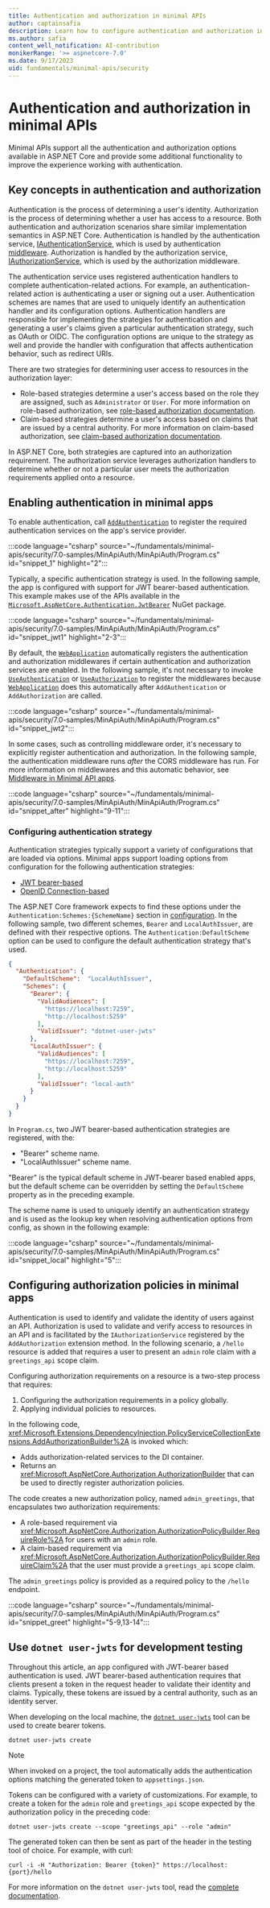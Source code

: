 ```yaml
---
title: Authentication and authorization in minimal APIs
author: captainsafia
description: Learn how to configure authentication and authorization in minimal API apps
ms.author: safia
content_well_notification: AI-contribution
monikerRange: '>= aspnetcore-7.0'
ms.date: 9/17/2023
uid: fundamentals/minimal-apis/security
---
```


# Authentication and authorization in minimal APIs

Minimal APIs support all the authentication and authorization options available in ASP.NET Core and provide some additional functionality to improve the experience working with authentication.

## Key concepts in authentication and authorization

Authentication is the process of determining a user's identity. Authorization is the process of determining whether a user has access to a resource. Both authentication and authorization scenarios share similar implementation semantics in ASP.NET Core. Authentication is handled by the authentication service, [IAuthenticationService](/dotnet/api/microsoft.aspnetcore.authentication.iauthenticationservice), which is used by authentication [middleware](/aspnet/core/fundamentals/middleware). Authorization is handled by the authorization service, [IAuthorizationService](/dotnet/api/microsoft.aspnetcore.authorization.iauthorizationservice), which is used by the authorization middleware.

The authentication service uses registered authentication handlers to complete authentication-related actions. For example, an authentication-related action is authenticating a user or signing out a user. Authentication schemes are names that are used to uniquely identify an authentication handler and its configuration options. Authentication handlers are responsible for implementing the strategies for authentication and generating a user's claims given a particular authentication strategy, such as OAuth or OIDC. The configuration options are unique to the strategy as well and provide the handler with configuration that affects authentication behavior, such as redirect URIs.

There are two strategies for determining user access to resources in the authorization layer:

* Role-based strategies determine a user's access based on the role they are assigned, such as `Administrator` or `User`. For more information on role-based authorization, see [role-based authorization documentation](/aspnet/core/security/authorization/roles).
* Claim-based strategies determine a user's access based on claims that are issued by a central authority. For more information on claim-based authorization, see [claim-based authorization documentation](/aspnet/core/security/authorization/claims).

In ASP.NET Core, both strategies are captured into an authorization requirement. The authorization service leverages authorization handlers to determine whether or not a particular user meets the authorization requirements applied onto a resource. 

## Enabling authentication in minimal apps

To enable authentication, call [`AddAuthentication`](/dotnet/api/microsoft.extensions.dependencyinjection.authenticationservicecollectionextensions.addauthentication) to register the required authentication services on the app's service provider.

:::code language="csharp" source="~/fundamentals/minimal-apis/security/7.0-samples/MinApiAuth/MinApiAuth/Program.cs" id="snippet_1" highlight="2":::

Typically, a specific authentication strategy is used. In the following sample, the app is configured with support for JWT bearer-based authentication. This example makes use of the APIs available in the [`Microsoft.AspNetCore.Authentication.JwtBearer`](https://www.nuget.org/packages/Microsoft.AspNetCore.Authentication.JwtBearer) NuGet package.

:::code language="csharp" source="~/fundamentals/minimal-apis/security/7.0-samples/MinApiAuth/MinApiAuth/Program.cs" id="snippet_jwt1" highlight="2-3":::

By default, the [`WebApplication`](/dotnet/api/microsoft.aspnetcore.builder.webapplication) automatically registers the authentication and authorization middlewares if certain authentication and authorization services are enabled. In the following sample, it's not necessary to invoke [`UseAuthentication`](/dotnet/api/microsoft.aspnetcore.builder.authappbuilderextensions.useauthentication) or [`UseAuthorization`](/dotnet/api/microsoft.aspnetcore.builder.authorizationappbuilderextensions.useauthorization) to register the middlewares because [`WebApplication`](/dotnet/api/microsoft.aspnetcore.builder.webapplication) does this automatically after `AddAuthentication` or `AddAuthorization` are called.

:::code language="csharp" source="~/fundamentals/minimal-apis/security/7.0-samples/MinApiAuth/MinApiAuth/Program.cs" id="snippet_jwt2":::

In some cases, such as controlling middleware order, it's necessary to explicitly register authentication and authorization. In the following sample, the authentication middleware runs _after_ the CORS middleware has run. For more information on middlewares and this automatic behavior, see [Middleware in Minimal API apps](/aspnet/core/fundamentals/minimal-apis/middleware).

:::code language="csharp" source="~/fundamentals/minimal-apis/security/7.0-samples/MinApiAuth/MinApiAuth/Program.cs" id="snippet_after" highlight="9-11":::

### Configuring authentication strategy

Authentication strategies typically support a variety of configurations that are loaded via options. Minimal apps support loading options from configuration for the following authentication strategies:

- [JWT bearer-based](https://jwt.io/introduction)
- [OpenID Connection-based](https://openid.net/developers/how-connect-works/)

The ASP.NET Core framework expects to find these options under the `Authentication:Schemes:{SchemeName}` section in [configuration](/aspnet/core/fundamentals/configuration). In the following sample, two different schemes, `Bearer` and `LocalAuthIssuer`, are defined with their respective options. The `Authentication:DefaultScheme` option can be used to configure the default authentication strategy that's used.

```json
{
  "Authentication": {
    "DefaultScheme":  "LocalAuthIssuer",
    "Schemes": {
      "Bearer": {
        "ValidAudiences": [
          "https://localhost:7259",
          "http://localhost:5259"
        ],
        "ValidIssuer": "dotnet-user-jwts"
      },
      "LocalAuthIssuer": {
        "ValidAudiences": [
          "https://localhost:7259",
          "http://localhost:5259"
        ],
        "ValidIssuer": "local-auth"
      }
    }
  }
}
```

In `Program.cs`, two JWT bearer-based authentication strategies are registered, with the:

* "Bearer" scheme name.
* "LocalAuthIssuer" scheme name.

"Bearer" is the typical default scheme in JWT-bearer based enabled apps, but the default scheme can be overridden by setting the `DefaultScheme` property as in the preceding example.

The scheme name is used to uniquely identify an authentication strategy and is used as the lookup key when resolving authentication options from config, as shown in the following example:

:::code language="csharp" source="~/fundamentals/minimal-apis/security/7.0-samples/MinApiAuth/MinApiAuth/Program.cs" id="snippet_local" highlight="5":::

## Configuring authorization policies in minimal apps

Authentication is used to identify and validate the identity of users against an API. Authorization is used to validate and verify access to resources in an API and is facilitated by the `IAuthorizationService` registered by the `AddAuthorization` extension method. In the following scenario, a `/hello` resource is added that requires a user to present an `admin` role claim with a `greetings_api` scope claim.

Configuring authorization requirements on a resource is a two-step process that requires:

1. Configuring the authorization requirements in a policy globally.
2. Applying individual policies to resources.

In the following code, <xref:Microsoft.Extensions.DependencyInjection.PolicyServiceCollectionExtensions.AddAuthorizationBuilder%2A> is invoked which:

- Adds authorization-related services to the DI container.
- Returns an <xref:Microsoft.AspNetCore.Authorization.AuthorizationBuilder> that can be used to directly register authorization policies.

The code creates a new authorization policy, named `admin_greetings`, that encapsulates two authorization requirements:

- A role-based requirement via <xref:Microsoft.AspNetCore.Authorization.AuthorizationPolicyBuilder.RequireRole%2A> for users with an `admin` role.
- A claim-based requirement via <xref:Microsoft.AspNetCore.Authorization.AuthorizationPolicyBuilder.RequireClaim%2A> that the user must provide a `greetings_api` scope claim.

The `admin_greetings` policy is provided as a required policy to the `/hello` endpoint.

:::code language="csharp" source="~/fundamentals/minimal-apis/security/7.0-samples/MinApiAuth/MinApiAuth/Program.cs" id="snippet_greet" highlight="5-9,13-14":::

## Use `dotnet user-jwts` for development testing

Throughout this article, an app configured with JWT-bearer based authentication is used. JWT bearer-based authentication requires that clients present a token in the request header to validate their identity and claims. Typically, these tokens are issued by a central authority, such as an identity server.

When developing on the local machine, the [`dotnet user-jwts`](/aspnet/core/security/authentication/jwt-authn) tool can be used to create bearer tokens.

```dotnetcli
dotnet user-jwts create
```

> [!NOTE]
> When invoked on a project, the tool automatically adds the authentication options matching the generated token to `appsettings.json`.

Tokens can be configured with a variety of customizations. For example, to create a token for the `admin` role and `greetings_api` scope expected by the authorization policy in the preceding code:

```dotnetcli
dotnet user-jwts create --scope "greetings_api" --role "admin"
```

The generated token can then be sent as part of the header in the testing tool of choice. For example, with curl:

```dotnetcli
curl -i -H "Authorization: Bearer {token}" https://localhost:{port}/hello
```

For more information on the `dotnet user-jwts` tool, read the [complete documentation](/aspnet/core/security/authentication/jwt-authn).
